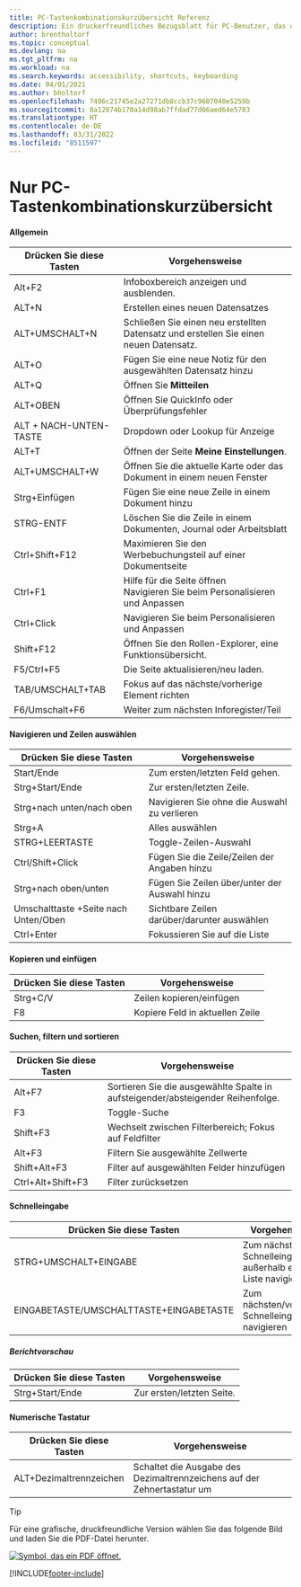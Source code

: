 ```yaml
---
title: PC-Tastenkombinationskurzübersicht Referenz
description: Ein druckerfreundliches Bezugsblatt für PC-Benutzer, das die gängigsten Tastenkombinationen enthält.
author: brentholtorf
ms.topic: conceptual
ms.devlang: na
ms.tgt_pltfrm: na
ms.workload: na
ms.search.keywords: accessibility, shortcuts, keyboarding
ms.date: 04/01/2021
ms.author: bholtorf
ms.openlocfilehash: 7496c21745e2a27271db8ccb37c9607040e5259b
ms.sourcegitcommit: 8a12074b170a14d98ab7ffdad77d66aed64e5783
ms.translationtype: HT
ms.contentlocale: de-DE
ms.lasthandoff: 03/31/2022
ms.locfileid: "8511597"
---
```

# <a name="keyboard-quick-reference---pc-only"></a>Nur PC-Tastenkombinationskurzübersicht

#### <a name="general"></a>Allgemein

|Drücken Sie diese Tasten|Vorgehensweise|  
|-|-|
|Alt+F2|Infoboxbereich anzeigen und ausblenden.|
|ALT+N|Erstellen eines neuen Datensatzes|
|ALT+UMSCHALT+N|Schließen Sie einen neu erstellten Datensatz und erstellen Sie einen neuen Datensatz.|
|ALT+O|Fügen Sie eine neue Notiz für den ausgewählten Datensatz hinzu|
|ALT+Q|Öffnen Sie **Mitteilen**|
|ALT+OBEN|Öffnen Sie QuickInfo oder Überprüfungsfehler|
|ALT + NACH-UNTEN-TASTE|Dropdown oder Lookup für Anzeige|
|ALT+T|Öffnen der Seite **Meine Einstellungen**.|
|ALT+UMSCHALT+W|Öffnen Sie die aktuelle Karte oder das Dokument in einem neuen Fenster|
|Strg+Einfügen|Fügen Sie eine neue Zeile in einem Dokument hinzu|
|STRG-ENTF|Löschen Sie die Zeile in einem Dokumenten, Journal oder Arbeitsblatt|
|Ctrl+Shift+F12|Maximieren Sie den Werbebuchungsteil auf einer Dokumentseite|
|Ctrl+F1|Hilfe für die Seite öffnen<br />Navigieren Sie beim Personalisieren und Anpassen|
|Ctrl+Click|Navigieren Sie beim Personalisieren und Anpassen|
|Shift+F12|Öffnen Sie den Rollen-Explorer, eine Funktionsübersicht.|
|F5/Ctrl+F5|Die Seite aktualisieren/neu laden.|
|TAB/UMSCHALT+TAB|Fokus auf das nächste/vorherige Element richten|
|F6/Umschalt+F6|Weiter zum nächsten Inforegister/Teil|

#### <a name="navigate--select-rows"></a>Navigieren und Zeilen auswählen

|Drücken Sie diese Tasten|Vorgehensweise|
|-|-|
|Start/Ende|Zum ersten/letzten Feld gehen.|
|Strg+Start/Ende |Zur ersten/letzten Zeile.|
|Strg+nach unten/nach oben|Navigieren Sie ohne die Auswahl zu verlieren|
|Strg+A |Alles auswählen|
|STRG+LEERTASTE|Toggle-Zeilen-Auswahl|
|Ctrl/Shift+Click|Fügen Sie die Zeile/Zeilen der Angaben hinzu|
|Strg+nach oben/unten|Fügen Sie Zeilen über/unter der Auswahl hinzu|
|Umschalttaste +Seite nach Unten/Oben|Sichtbare Zeilen darüber/darunter auswählen|
|Ctrl+Enter|Fokussieren Sie auf die Liste|

#### <a name="copy--paste"></a>Kopieren und einfügen

|Drücken Sie diese Tasten|Vorgehensweise|
|-|-|
|Strg+C/V|Zeilen kopieren/einfügen|
|F8|Kopiere Feld in aktuellen Zeile|

#### <a name="search-filter--sort"></a>Suchen, filtern und sortieren

|Drücken Sie diese Tasten|Vorgehensweise|
|-|-|
|Alt+F7|Sortieren Sie die ausgewählte Spalte in aufsteigender/absteigender Reihenfolge.|
|F3|Toggle-Suche|
|Shift+F3|Wechselt zwischen Filterbereich; Fokus auf Feldfilter|
|Alt+F3|Filtern Sie ausgewählte Zellwerte|
|Shift+Alt+F3|Filter auf ausgewählten Felder hinzufügen|
|Ctrl+Alt+Shift+F3|Filter zurücksetzen|

#### <a name="quick-entry"></a>Schnelleingabe

|Drücken Sie diese Tasten|Vorgehensweise|
|-|-|
|STRG+UMSCHALT+EINGABE|Zum nächsten Schnelleingabefeld außerhalb einer Liste navigieren|
|EINGABETASTE/UMSCHALTTASTE+EINGABETASTE|Zum nächsten/vorherigen Schnelleingabefeld navigieren|

##### <a name="report-preview"></a>Berichtvorschau

|Drücken Sie diese Tasten|Vorgehensweise|
|-|-|
|Strg+Start/Ende|Zur ersten/letzten Seite.|

#### <a name="numeric-keypad"></a>Numerische Tastatur

|Drücken Sie diese Tasten|Vorgehensweise|  
|-|-|
|ALT+Dezimaltrennzeichen|Schaltet die Ausgabe des Dezimaltrennzeichens auf der Zehnertastatur um|

> [!TIP]
> Für eine grafische, druckfreundliche Version wählen Sie das folgende Bild und laden Sie die PDF-Datei herunter.
>
> [![Symbol, das ein PDF öffnet.](media/keyboard_shortcut_inline.png)](media/keyboard_shortcuts.pdf)


[!INCLUDE[footer-include](includes/footer-banner.md)]